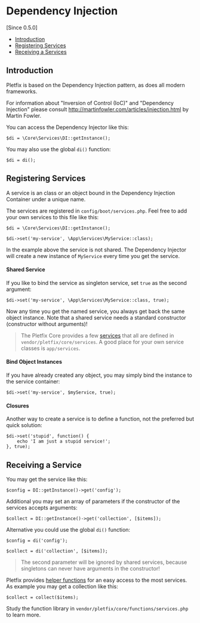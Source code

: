 # Dependency Injection

[Since 0.5.0]

- [Introduction](#introduction)
- [Registering Services](#registering)
- [Receiving a Services](#receiving)

<a name="introduction"></a>
## Introduction

Pletfix is based on the Dependency Injection pattern, as does all modern frameworks.

For information about "Inversion of Control (IoC)" and "Dependency Injection" please consult 
<http://martinfowler.com/articles/injection.html> by Martin Fowler.

You can access the Dependency Injector like this:

    $di = \Core\Services\DI::getInstance();
    
You may also use the global `di()` function:
      
    $di = di();      


<a name="registering"></a>
## Registering Services

A service is an class or an object bound in the Dependency Injection Container under a unique name. 

The services are registered in `config/boot/services.php`. Feel free to add your own services to this file 
like this:

    $di = \Core\Services\DI::getInstance();
    
    $di->set('my-service', \App\Services\MyService::class);
    
In the example above the service is not shared. The Dependency Injector will create a new instance of `MyService` every 
time you get the service. 

#### Shared Service
 
If you like to bind the service as singleton service, set `true` as the second argument:
  
    $di->set('my-service', \App\Services\MyService::class, true);

Now any time you get the named service, you always get back the same object instance.
Note that a shared service needs a standard constructor (constructor without arguments)!

> The Pletfix Core provides a few [services](helpers) that all are defined in `vendor/pletfix/core/services`.
> A good place for your own service classes is `app/services`.  

#### Bind Object Instances

If you have already created any object, you may simply bind the instance to the service container:

    $di->set('my-service', $myService, true);

#### Closures

Another way to create a service is to define a function, not the preferred but quick solution:

    $di->set('stupid', function() {
        echo 'I am just a stupid service!';
    }, true);


<a name="receiving"></a>
## Receiving a Service
 
You may get the service like this:
 
    $config = DI::getInstance()->get('config');
    
Additional you may set an array of parameters if the constructor of the services accepts arguments:
    
    $collect = DI::getInstance()->get('collection', [$items]);

Alternative you could use the global `di()` function:

    $config = di('config');
    
    $collect = di('collection', [$items]);
    
> The second parameter will be ignored by shared services, because singletons can never have arguments in the constructor!    
    
Pletfix provides [helper functions](helpers) for an easy access to the most services. 
As example you may get a collection like this:

    $collect = collect($items);
    
Study the function library in `vendor/pletfix/core/functions/services.php` to learn more.    
    